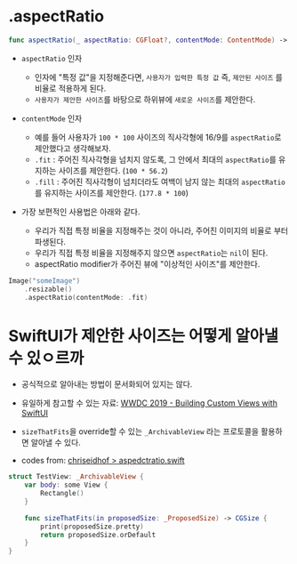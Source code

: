 # .aspectRatio

```swift
func aspectRatio(_ aspectRatio: CGFloat?, contentMode: ContentMode) -> some View { }
```
- `aspectRatio` 인자
    -  인자에 "특정 값"을 지정해준다면, `사용자가 입력한 특정 값` 즉, `제안된 사이즈` 를 비율로 적용하게 된다.
    - `사용자가 제안한 사이즈`를 바탕으로 하위뷰에 `새로운 사이즈`를 제안한다.
- `contentMode` 인자
    - 예를 들어 사용자가 `100 * 100` 사이즈의 직사각형에 16/9를 `aspectRatio`로 제안했다고 생각해보자.
    - `.fit` : 주어진 직사각형을 넘치지 않도록, 그 안에서 최대의 `aspectRatio`를 유지하는 사이즈를 제안한다. (`100 * 56.2`)
    - `.fill` : 주어진 직사각형이 넘치더라도 여백이 남지 않는 최대의 `aspectRatio`를 유지하는 사이즈를 제안한다. (`177.8 * 100`)

- 가장 보편적인 사용법은 아래와 같다.
    - 우리가 직접 특정 비율을 지정해주는 것이 아니라, 주어진 이미지의 비율로 부터 파생된다.
    - 우리가 직접 특정 비율을 지정해주지 않으면 `aspectRatio`는 `nil`이 된다.
    - aspectRatio modifier가 주어진 뷰에 "이상적인 사이즈"를 제안한다.
```swift
Image("someImage")
    .resizable()
    .aspectRatio(contentMode: .fit)
```

# SwiftUI가 제안한 사이즈는 어떻게 알아낼 수 있ㅇ르까
- 공식적으로 알아내는 방법이 문서화되어 있지는 않다.
- 유일하게 참고할 수 있는 자료: [WWDC 2019 - Building Custom Views with SwiftUI](https://developer.apple.com/videos/play/wwdc2019/237/)

- `sizeThatFits`을 override할 수 있는 `_ArchivableView` 라는 프로토콜을 활용하면 알아낼 수 있다.
- codes from: [chriseidhof > aspedctratio.swift](https://gist.github.com/chriseidhof/26151294fbceeca21eb1f857372cfd0f#file-aspectratio-swift)

```swift
struct TestView: _ArchivableView {
    var body: some View {
        Rectangle()
    }
    
    func sizeThatFits(in proposedSize: _ProposedSize) -> CGSize {
        print(proposedSize.pretty)
        return proposedSize.orDefault
    }
}

```
